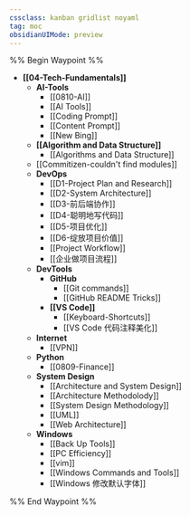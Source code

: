 ```yaml
---
cssclass: kanban gridlist noyaml
tag: moc
obsidianUIMode: preview
---
```

%% Begin Waypoint %%
- **[[04-Tech-Fundamentals]]**
	- **AI-Tools**
		- [[0810-AI]]
		- [[AI Tools]]
		- [[Coding Prompt]]
		- [[Content Prompt]]
		- [[New Bing]]
	- **[[Algorithm and Data Structure]]**
		- [[Algorithms and Data Structure]]
	- [[Commitizen-couldn't find modules]]
	- **DevOps**
		- [[D1-Project Plan and Research]]
		- [[D2-System Architecture]]
		- [[D3-前后端协作]]
		- [[D4-聪明地写代码]]
		- [[D5-项目优化]]
		- [[D6-绽放项目价值]]
		- [[Project Workflow]]
		- [[企业做项目流程]]
	- **DevTools**
		- **GitHub**
			- [[Git commands]]
			- [[GitHub README Tricks]]
		- **[[VS Code]]**
			- [[Keyboard-Shortcuts]]
			- [[VS Code 代码注释美化]]
	- **Internet**
		- [[VPN]]
	- **Python**
		- [[0809-Finance]]
	- **System Design**
		- [[Architecture and System Design]]
		- [[Architecture Methodolody]]
		- [[System Design Methodology]]
		- [[UML]]
		- [[Web Architecture]]
	- **Windows**
		- [[Back Up Tools]]
		- [[PC Efficiency]]
		- [[vim]]
		- [[Windows Commands and Tools]]
		- [[Windows 修改默认字体]]

%% End Waypoint %%




